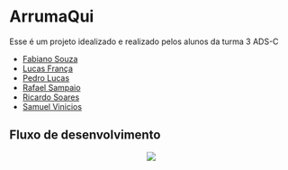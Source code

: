 # ArrumaQui

Esse é um projeto idealizado e realizado pelos alunos da turma 3 ADS-C

- [Fabiano Souza](https://github.com/FabianoSouzaCotrim)
- [Lucas França](https://github.com/MasterLucca)
- [Pedro Lucas](https://github.com/pedro-ps)
- [Rafael Sampaio](https://github.com/RafaelSampaio777)
- [Ricardo Soares](https://github.com/soaresricardo0131)
- [Samuel Vinicios](https://github.com/mukavine)

## Fluxo de desenvolvimento

<div align="center">
  <img src="https://raw.githubusercontent.com/ArrumaAqui/ArrumaAqui/main/assets/fluxoDesenvolvimento.png?token=GHSAT0AAAAAAB6FYQPOT45OM5W5U35IGWL4ZATBLQA" />
</div>
